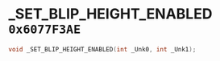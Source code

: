 # _SET_BLIP_HEIGHT_ENABLED `0x6077F3AE`

```cpp
void _SET_BLIP_HEIGHT_ENABLED(int _Unk0, int _Unk1);
```